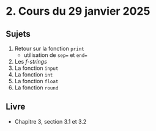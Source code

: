 # 2. Cours du 29 janvier 2025

## Sujets

1. Retour sur la fonction `print`
    - utilisation de `sep=` et `end=`
2. Les *f-strings*
3. La fonction `input`
4. La fonction `int`
5. La fonction `float`
6. La fonction `round`

## Livre

- Chapitre 3, section 3.1 et 3.2